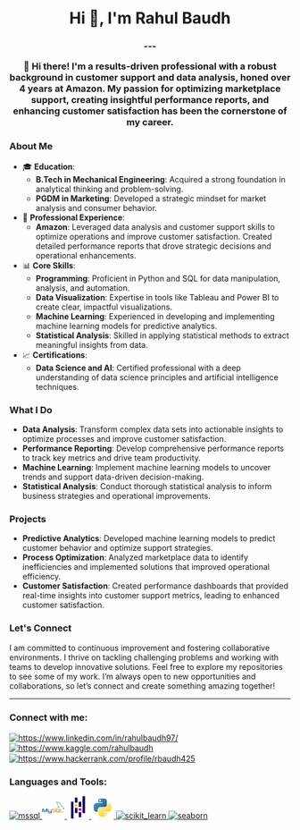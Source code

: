 <h1 align="center">Hi 👋, I'm Rahul Baudh</h1>
<h3 align="center">
---

👋 Hi there! I'm a results-driven professional with a robust background in customer support and data analysis, honed over 4 years at Amazon. My passion for optimizing marketplace support, creating insightful performance reports, and enhancing customer satisfaction has been the cornerstone of my career.

### About Me
- 🎓 **Education**:
  - **B.Tech in Mechanical Engineering**: Acquired a strong foundation in analytical thinking and problem-solving.
  - **PGDM in Marketing**: Developed a strategic mindset for market analysis and consumer behavior.
- 💼 **Professional Experience**:
  - **Amazon**: Leveraged data analysis and customer support skills to optimize operations and improve customer satisfaction. Created detailed performance reports that drove strategic decisions and operational enhancements.
- 📊 **Core Skills**:
  - **Programming**: Proficient in Python and SQL for data manipulation, analysis, and automation.
  - **Data Visualization**: Expertise in tools like Tableau and Power BI to create clear, impactful visualizations.
  - **Machine Learning**: Experienced in developing and implementing machine learning models for predictive analytics.
  - **Statistical Analysis**: Skilled in applying statistical methods to extract meaningful insights from data.
- 📈 **Certifications**:
  - **Data Science and AI**: Certified professional with a deep understanding of data science principles and artificial intelligence techniques.

### What I Do
- **Data Analysis**: Transform complex data sets into actionable insights to optimize processes and improve customer satisfaction.
- **Performance Reporting**: Develop comprehensive performance reports to track key metrics and drive team productivity.
- **Machine Learning**: Implement machine learning models to uncover trends and support data-driven decision-making.
- **Statistical Analysis**: Conduct thorough statistical analysis to inform business strategies and operational improvements.

### Projects
- **Predictive Analytics**: Developed machine learning models to predict customer behavior and optimize support strategies.
- **Process Optimization**: Analyzed marketplace data to identify inefficiencies and implemented solutions that improved operational efficiency.
- **Customer Satisfaction**: Created performance dashboards that provided real-time insights into customer support metrics, leading to enhanced customer satisfaction.

### Let's Connect
I am committed to continuous improvement and fostering collaborative environments. I thrive on tackling challenging problems and working with teams to develop innovative solutions. Feel free to explore my repositories to see some of my work. I’m always open to new opportunities and collaborations, so let’s connect and create something amazing together!

---
<h3 align="left">Connect with me:</h3>
<p align="left">
<a href="https://linkedin.com/in/https://www.linkedin.com/in/rahulbaudh97/" target="blank"><img align="center" src="https://raw.githubusercontent.com/rahuldkjain/github-profile-readme-generator/master/src/images/icons/Social/linked-in-alt.svg" alt="https://www.linkedin.com/in/rahulbaudh97/" height="30" width="40" /></a>
<a href="https://kaggle.com/https://www.kaggle.com/rahulbaudh" target="blank"><img align="center" src="https://raw.githubusercontent.com/rahuldkjain/github-profile-readme-generator/master/src/images/icons/Social/kaggle.svg" alt="https://www.kaggle.com/rahulbaudh" height="30" width="40" /></a>
<a href="https://www.hackerrank.com/https://www.hackerrank.com/profile/rbaudh425" target="blank"><img align="center" src="https://raw.githubusercontent.com/rahuldkjain/github-profile-readme-generator/master/src/images/icons/Social/hackerrank.svg" alt="https://www.hackerrank.com/profile/rbaudh425" height="30" width="40" /></a>
</p>

<h3 align="left">Languages and Tools:</h3>
<p align="left"> <a href="https://www.microsoft.com/en-us/sql-server" target="_blank" rel="noreferrer"> <img src="https://www.svgrepo.com/show/303229/microsoft-sql-server-logo.svg" alt="mssql" width="40" height="40"/> </a> <a href="https://www.mysql.com/" target="_blank" rel="noreferrer"> <img src="https://raw.githubusercontent.com/devicons/devicon/master/icons/mysql/mysql-original-wordmark.svg" alt="mysql" width="40" height="40"/> </a> <a href="https://pandas.pydata.org/" target="_blank" rel="noreferrer"> <img src="https://raw.githubusercontent.com/devicons/devicon/2ae2a900d2f041da66e950e4d48052658d850630/icons/pandas/pandas-original.svg" alt="pandas" width="40" height="40"/> </a> <a href="https://www.python.org" target="_blank" rel="noreferrer"> <img src="https://raw.githubusercontent.com/devicons/devicon/master/icons/python/python-original.svg" alt="python" width="40" height="40"/> </a> <a href="https://scikit-learn.org/" target="_blank" rel="noreferrer"> <img src="https://upload.wikimedia.org/wikipedia/commons/0/05/Scikit_learn_logo_small.svg" alt="scikit_learn" width="40" height="40"/> </a> <a href="https://seaborn.pydata.org/" target="_blank" rel="noreferrer"> <img src="https://seaborn.pydata.org/_images/logo-mark-lightbg.svg" alt="seaborn" width="40" height="40"/> </a> </p>
